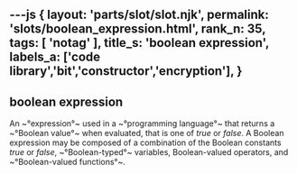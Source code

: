 ---js
{
  layout: 'parts/slot/slot.njk',
  permalink: 'slots/boolean_expression.html',
  rank_n: 35,
  tags: [ 'notag' ],
  title_s: 'boolean expression',
  labels_a: ['code library','bit','constructor','encryption'],
}
---
## boolean expression

An ~°expression°~ used in a ~°programming language°~ that returns a ~°Boolean value°~ when evaluated, that is one of <i>true</i> or <i>false</i>. A Boolean expression may be composed of a combination of the Boolean constants <i>true</i> or <i>false</i>, ~°Boolean-typed°~ variables, Boolean-valued operators, and ~°Boolean-valued functions°~.
